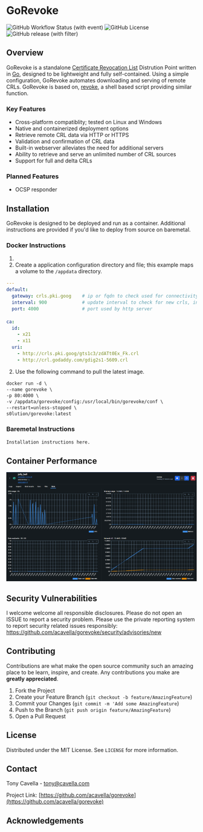 # GoRevoke

<!-- PROJECT SHIELDS -->
![GitHub Workflow Status (with event)](https://img.shields.io/github/actions/workflow/status/acavella/gorevoke/gorelease.yml)
![GitHub License](https://img.shields.io/github/license/acavella/gorevoke)
![GitHub release (with filter)](https://img.shields.io/github/v/release/acavella/gorevoke)

## Overview

GoRevoke is a standalone [Certificate Revocation List](https://en.wikipedia.org/wiki/Certificate_revocation_list) Distrution Point written in [Go](https://go.dev/), designed to be lightweight and fully self-contained. Using a simple configuration, GoRevoke automates downloading and serving of remote CRLs. GoRevoke is based on, [revoke](https://github.com/acavella/revoke), a shell based script providing similar function.

### Key Features

- Cross-platform compatiblity; tested on Linux and Windows
- Native and containerized deployment options
- Retrieve remote CRL data via HTTP or HTTPS
- Validation and confirmation of CRL data
- Built-in webserver alleviates the need for additional servers
- Ability to retrieve and serve an unlimited number of CRL sources
- Support for full and delta CRLs

### Planned Features

- OCSP responder

## Installation

GoRevoke is designed to be deployed and run as a container. Additional instructions are provided if you'd like to deploy from source on baremetal.

### Docker Instructions

1. 
2. Create a application configuration directory and file; this example maps a volume to the `/appdata` directory.
```Yaml
---
default:
  gateway: crls.pki.goog    # ip or fqdn to check used for connectivity checks
  interval: 900             # update interval to check for new crls, in seconds
  port: 4000                # port used by http server

ca:
  id: 
    - x21
    - x11
  uri: 
    - http://crls.pki.goog/gts1c3/zdATt0Ex_Fk.crl
    - http://crl.godaddy.com/gdig2s1-5609.crl
```
2. Use the following command to pull the latest image.
```Shell
docker run -d \
--name gorevoke \
-p 80:4000 \
-v /appdata/gorevoke/config:/usr/local/bin/gorevoke/conf \
--restart=unless-stopped \
s0lution/gorevoke:latest
```

### Baremetal Instructions

```Text
Installation instructions here.
```

## Container Performance
![Docker Container Performance](assets/docker-stats.png)

## Security Vulnerabilities

I welcome welcome all responsible disclosures. Please do not open an ISSUE to report a security problem. Please use the private reporting system to report security related issues responsibly: https://github.com/acavella/gorevoke/security/advisories/new

## Contributing

Contributions are what make the open source community such an amazing place to be learn, inspire, and create. Any contributions you make are **greatly appreciated**.

1. Fork the Project
2. Create your Feature Branch (`git checkout -b feature/AmazingFeature`)
3. Commit your Changes (`git commit -m 'Add some AmazingFeature`)
4. Push to the Branch (`git push origin feature/AmazingFeature`)
5. Open a Pull Request

## License

Distributed under the MIT License. See `LICENSE` for more information.

## Contact

Tony Cavella - tony@cavella.com

Project Link: [https://github.com/acavella/gorevoke](https://github.com/acavella/gorevoke)

<!-- ACKNOWLEDGEMENTS -->
## Acknowledgements

